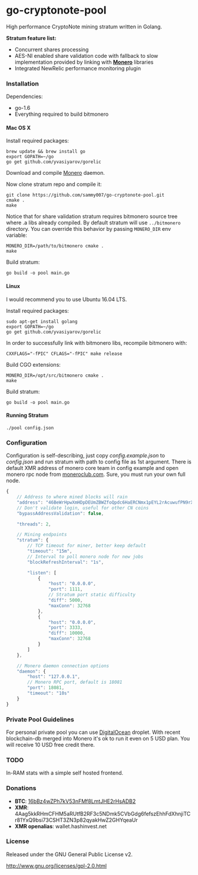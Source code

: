 # go-cryptonote-pool

High performance CryptoNote mining stratum written in Golang.

**Stratum feature list:**

* Concurrent shares processing
* AES-NI enabled share validation code with fallback to slow implementation provided by linking with [**Monero**](https://github.com/monero-project/bitmonero) libraries
* Integrated NewRelic performance monitoring plugin

### Installation

Dependencies:

  * go-1.6
  * Everything required to build bitmonero

#### Mac OS X

Install required packages:

    brew update && brew install go
    export GOPATH=~/go
    go get github.com/yvasiyarov/gorelic

Download and compile [Monero](https://github.com/monero-project/bitmonero) daemon.

Now clone stratum repo and compile it:

    git clone https://github.com/sammy007/go-cryptonote-pool.git
    cmake .
    make

Notice that for share validation stratum requires bitmonero source tree where .a libs already compiled. By default stratum will use <code>../bitmonero</code> directory. You can override this behavior by passing <code>MONERO_DIR</code> env variable:

    MONERO_DIR=/path/to/bitmonero cmake .
    make

Build stratum:

    go build -o pool main.go

#### Linux

I would recommend you to use Ubuntu 16.04 LTS.

Install required packages:

    sudo apt-get install golang
    export GOPATH=~/go
    go get github.com/yvasiyarov/gorelic

In order to successfully link with bitmonero libs, recompile bitmonero with:

    CXXFLAGS="-fPIC" CFLAGS="-fPIC" make release

Build CGO extensions:

    MONERO_DIR=/opt/src/bitmonero cmake .
    make

Build stratum:

    go build -o pool main.go

#### Running Stratum

    ./pool config.json

### Configuration

Configuration is self-describing, just copy *config.example.json* to *config.json* and run stratum with path to config file as 1st argument. There is default XMR address of monero core team in config example and open monero rpc node from [moneroclub.com](https://www.moneroclub.com/node). Sure, you must run your own full node.

```javascript
{
    // Address to where mined blocks will rain
    "address": "46BeWrHpwXmHDpDEUmZBWZfoQpdc6HaERCNmx1pEYL2rAcuwufPN9rXHHtyUA4QVy66qeFQkn6sfK8aHYjA3jk3o1Bv16em",
    // Don't validate login, useful for other CN coins
    "bypassAddressValidation": false,

    "threads": 2,

    // Mining endpoints
    "stratum": {
        // TCP timeout for miner, better keep default
        "timeout": "15m",
        // Interval to poll monero node for new jobs
        "blockRefreshInterval": "1s",

        "listen": [
            {
                "host": "0.0.0.0",
                "port": 1111,
                // Stratum port static difficulty
                "diff": 5000,
                "maxConn": 32768
            },
            {
                "host": "0.0.0.0",
                "port": 3333,
                "diff": 10000,
                "maxConn": 32768
            }
        ]
    },

    // Monero daemon connection options
    "daemon": {
        "host": "127.0.0.1",
        // Monero RPC port, default is 18081
        "port": 18081,
        "timeout": "10s"
    }
}
```

### Private Pool Guidelines

For personal private pool you can use [DigitalOcean](https://www.digitalocean.com/?refcode=2a6767e6285f) droplet. With recent blockchain-db merged into Monero it's ok to run it even on 5 USD plan. You will receive 10 USD free credit there.

### TODO

In-RAM stats with a simple self hosted frontend.

### Donations

* **BTC**: [16bBz4wZPh7kV53nFMf8LmtJHE2rHsADB2](https://blockchain.info/address/16bBz4wZPh7kV53nFMf8LmtJHE2rHsADB2)
* **XMR**: 4Aag5kkRHmCFHM5aRUtfB2RF3c5NDmk5CVbGdg6fefszEhhFdXhnjiTCr81YxQ9bsi73CSHT3ZN3p82qyakHwZ2GHYqeaUr
* **XMR openalias**: wallet.hashinvest.net

### License

Released under the GNU General Public License v2.

http://www.gnu.org/licenses/gpl-2.0.html
